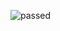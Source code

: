 ![passed](https://user-images.githubusercontent.com/41246063/132113481-d68de5f4-8f14-49ad-a56f-ec765a9f9bf2.png)
